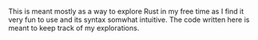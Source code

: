 This is meant mostly as a way to explore Rust in my free time as I find it very fun to use and its syntax somwhat intuitive. 
The code written here is meant to keep track of my explorations. 
